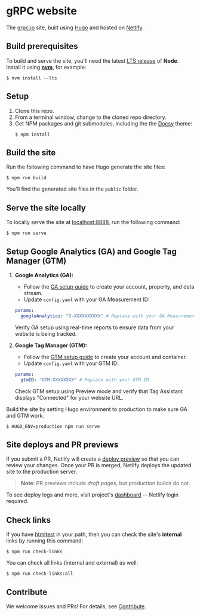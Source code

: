 # gRPC website

The [grpc.io][] site, built using [Hugo][] and hosted on [Netlify][].

## Build prerequisites

To build and serve the site, you'll need the latest [LTS release][] of **Node**.
Install it using **[nvm][]**, for example:

```console
$ nvm install --lts
```

## Setup

 1. Clone this repo.
 2. From a terminal window, change to the cloned repo directory.
 3. Get NPM packages and git submodules, including the the [Docsy][] theme:
    ```console
    $ npm install 
    ```

## Build the site

Run the following command to have Hugo generate the site files:

```console
$ npm run build
```

You'll find the generated site files in the `public` folder.

## Serve the site locally


To locally serve the site at [localhost:8888][], run the following command:

```console
$ npm run serve
```

## Setup Google Analytics (GA) and Google Tag Manager (GTM)

1. **Google Analytics (GA):**
   - Follow the [GA setup guide](https://support.google.com/analytics/answer/9304153) to create your account, property, and data stream.
   - Update `config.yaml` with your GA Measurement ID:

   ```yaml
   params:
     googleAnalytics: "G-XXXXXXXXXX" # Replace with your GA Measurement ID
   ```
    Verify GA setup using real-time reports to ensure data from your website is being tracked.
  
2. **Google Tag Manager (GTM):**
   - Follow the [GTM setup guide](https://developers.google.com/tag-platform/tag-manager/web) to create your account and container.
   - Update `config.yaml` with your GTM ID:

   ```yaml
   params:
     gtmID: "GTM-XXXXXXXX" # Replace with your GTM ID
   ```
    Check GTM setup using Preview mode and verify that Tag Assistant displays "Connected" for your website URL.
   
Build the site by setting Hugo environment to production to make sure GA and GTM work.
```console
$ HUGO_ENV=production npm run serve
```

## Site deploys and PR previews

If you submit a PR, Netlify will create a [deploy preview][] so that you can
review your changes. Once your PR is merged, Netlify deploys the updated site to
the production server.

> **Note**: PR previews include _draft pages_, but production builds do not.

To see deploy logs and more, visit project's [dashboard][] -- Netlify login
required.

## Check links

If you have [htmltest][] in your path, then
you can check the site's **internal** links by running this command:

```console
$ npm run check-links
```

You can check all links (internal and external) as well:

```console
$ npm run check-links:all
```

## Contribute

We welcome issues and PRs! For details, see [Contribute][].

[Contribute]: https://grpc.io/community/#contribute
[dashboard]: https://app.netlify.com/teams/grpc/overview
[deploy preview]: https://www.netlify.com/blog/2016/07/20/introducing-deploy-previews-in-netlify/
[Docsy]: https://www.docsy.dev
[grpc.io]: https://grpc.io
[htmltest]: https://github.com/wjdp/htmltest
[Hugo]: https://gohugo.io
[localhost:8888]: http://localhost:8888
[LTS release]: https://nodejs.org/en/about/releases/
[Netlify]: https://netlify.com
[nvm]: https://github.com/nvm-sh/nvm/blob/master/README.md#installing-and-updating
